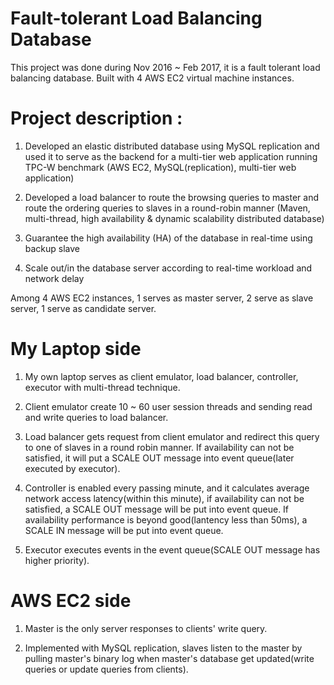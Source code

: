 # Fault-tolerant Load Balancing Database
This project was done during Nov 2016 ~ Feb 2017, it is a fault tolerant load balancing database. Built with 4 AWS EC2 virtual machine instances.

# Project description :

1) Developed an elastic distributed database using MySQL replication and used it to serve as the backend for a multi-tier web application running TPC-W benchmark (AWS EC2, MySQL(replication), multi-tier web application)

2) Developed a load balancer to route the browsing queries to master and route the ordering queries to slaves in a round-robin manner (Maven, multi-thread, high availability & dynamic scalability distributed database)

3) Guarantee the high availability (HA) of the database in real-time using backup slave

4) Scale out/in the database server according to real-time workload and network delay

Among 4 AWS EC2 instances, 1 serves as master server, 2 serve as slave server, 1 serve as candidate server.

# My Laptop side

1) My own laptop serves as client emulator, load balancer, controller, executor with multi-thread technique.

2) Client emulator create 10 ~ 60 user session threads and sending read and write queries to load balancer.

3) Load balancer gets request from client emulator and redirect this query to one of slaves in a round robin manner. If availability can not be satisfied, it will put a SCALE OUT message into event queue(later executed by executor).

4) Controller is enabled every passing minute, and it calculates average network access latency(within this minute), if availability can not be satisfied, a SCALE OUT message will be put into event queue. If availability performance is beyond good(lantency less than 50ms), a SCALE IN message will be put into event queue.

5) Executor executes events in the event queue(SCALE OUT message has higher priority).

# AWS EC2 side

1) Master is the only server responses to clients' write query.

2) Implemented with MySQL replication, slaves listen to the master by pulling master's binary log when master's database get updated(write queries or update queries from clients).
